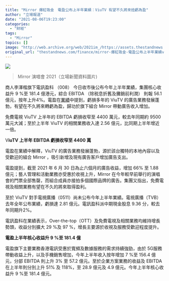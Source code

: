 ```yaml
---
title: "Mirror 爆紅吸金　電盈公布上半年業績：ViuTV 有望不久將來扭虧為盈"
author: "立場報道"
date: "2021-08-06T19:23:00"
categories:
  - "財經"
tags:
  - "Mirror"
topics: []
image: "http://web.archive.org/web/2021im_/https://assets.thestandnews.com/media/photos/20210506-NC-MirrorConcert-03170_4PVAU.jpg"
original_url: "thestandnews.com/finance/mirror-爆紅吸金-電盈公布上半年業績viutv-有望不久將來扭虧為盈"
---
```

![](http://web.archive.org/web/2021im_/https://assets.thestandnews.com/media/photos/20210506-NC-MirrorConcert-03170_4PVAU.jpg)
> Mirror 演唱會 2021（立場新聞資料圖片)

商人李澤楷旗下電訊盈科 （008） 今日收市後公布今年上半年業績，集團核心收益升 9 %至 181.4 億港元，綜合 EBITDA （除税息折舊及攤銷前利潤） 則報 56.1億元，按年上升4%。電盈在[業績](http://web.archive.org/web/20211229132316/https://www1.hkexnews.hk/listedco/listconews/sehk/2021/0806/2021080600357_c.pdf)中提到，虧損多年的 ViuTV 的廣告業務發展蓬勃，有望在不久將來轉虧為盈，歸功於旗下組合 Mirror 帶動廣告收入增加。

免費電視 ViuTV 上半年的 EBITDA 虧損收窄至 4400 萬元，較去年同期約 9500 萬元大減；至於上半年 ViuTV 的相關業務收入達 2.56 億元，比同期上半年增近一倍。

V**iuTV 上半年 EBITDA 虧損收窄至 4400 萬**

電盈在業績中解釋，ViuTV 的廣告業務發展蓬勃，源於該台獨特的本地內容以及受歡迎的組合 Mirror ，吸引新增及現有廣告客戶增加廣告支出。

電盈提到，截至 2021 年 6 月 30 日為止六個月的廣告收益，增加 66% 至 1.88 億元；藝人管理和活動業務亦受惠於收視上升，Mirror 在今年較早前舉行的演唱會的門票全部售罄，而組合成員亦接拍多個國際品牌的廣告。集團又指出，免費電視及相關業務有望在不久的將來取得盈利。 

至於 ViuTV 對手電視廣播（0511）尚未公布今年上半年業績。電視廣播（TVB）去年全年公布業績，虧損達 2.81 億元。電訊盈科派中期現金股息 9.36 分，較去年同期升2%。

電訊盈科在業績表示，Over-the-top（OTT）及免費電視及相關業務均維持增長勢頭，收益分別擴大 29 %及 97 %，增長主要源於收視及服務受歡迎程度提升。

**電盈上半年核心收益升 9 %至 181.4 億**

電盈旗下主要業務香港電訊受惠於寬頻及數據服務的需求持續強勁，由於 5G服務帶動收益上升，以及手機銷售增加，今年上半年收入按年增加 7 %至 156.4 億元，分部 EBITDA 則上升 3% 至 57.2 億元。至於企業方案業務的收益及 EBITDA 在上半年則分別上升 51% 及 118%，至 28.9 億元及 4.9 億元。今年上半年核心收益升 9 %至 181.4 億元。